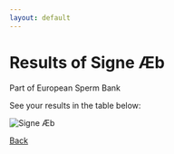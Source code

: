 ```yaml
---
layout: default
---
```


# Results of Signe Æb 
    
Part of European Sperm Bank
    
See your results in the table below:
    
![Signe Æb](./user_plots/Signe_Æb.svg?raw=true)

[Back](https://christianbanggribsvad.github.io/em_spillet.github.io/)